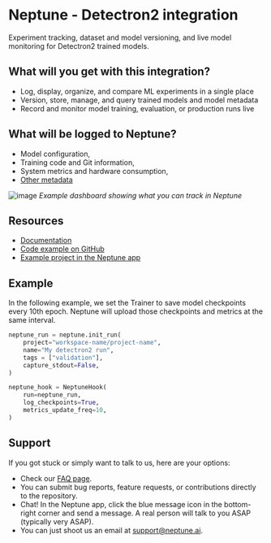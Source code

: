 # Neptune - Detectron2 integration

Experiment tracking, dataset and model versioning, and live model monitoring for Detectron2 trained models.

## What will you get with this integration?

* Log, display, organize, and compare ML experiments in a single place
* Version, store, manage, and query trained models and model metadata
* Record and monitor model training, evaluation, or production runs live

## What will be logged to Neptune?

* Model configuration,
* Training code and Git information,
* System metrics and hardware consumption,
* [Other metadata](https://docs.neptune.ai/logging/what_you_can_log)

![image](https://neptune.ai/wp-content/uploads/2023/07/detectron2-integration-dashboard.jpg)
*Example dashboard showing what you can track in Neptune*

## Resources

* [Documentation](https://docs.neptune.ai/integrations/detectron2/)
* [Code example on GitHub](https://github.com/neptune-ai/examples/tree/main/integrations-and-supported-tools/detectron2)
* [Example project in the Neptune app](https://neptune.ai/resources/detectron2-integration-example)

## Example

In the following example, we set the Trainer to save model checkpoints every 10th epoch. Neptune will upload those checkpoints and metrics at the same interval.


```python
neptune_run = neptune.init_run(
    project="workspace-name/project-name",
    name="My detectron2 run",
    tags = ["validation"],
    capture_stdout=False,
)

neptune_hook = NeptuneHook(
    run=neptune_run,
    log_checkpoints=True,
    metrics_update_freq=10,
)

```

## Support

If you got stuck or simply want to talk to us, here are your options:

* Check our [FAQ page](https://docs.neptune.ai/getting_help).
* You can submit bug reports, feature requests, or contributions directly to the repository.
* Chat! In the Neptune app, click the blue message icon in the bottom-right corner and send a message. A real person will talk to you ASAP (typically very ASAP).
* You can just shoot us an email at [support@neptune.ai](mailto:support@neptune.ai).
